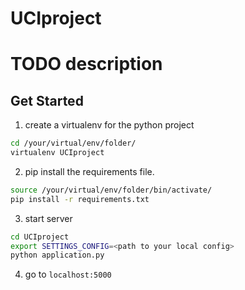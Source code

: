 # UCIproject

# TODO description

## Get Started

1. create a virtualenv for the python project
```bash
cd /your/virtual/env/folder/
virtualenv UCIproject
```
2. pip install the requirements file. 
```bash
source /your/virtual/env/folder/bin/activate/
pip install -r requirements.txt
```
3. start server
```bash
cd UCIproject
export SETTINGS_CONFIG=<path to your local config>
python application.py
```
4. go to `localhost:5000`
